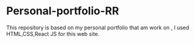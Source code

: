 # Personal-portfolio-RR
This repository is based on my personal portfolio that am work on , I used HTML,CSS,React JS for this web site.
